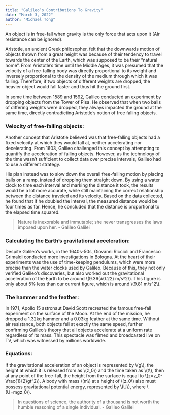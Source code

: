 ```yaml
---
title: "Galileo’s Contributions To Gravity"
date: "March 3, 2022"
author: "Michael Tong"
---
```


An object is in free-fall when gravity is the only force that acts upon it (Air resistance can be ignored).

Aristotle, an ancient Greek philosopher, felt that the downwards motion of objects thrown from a great height was because of their tendency to travel towards the center of the Earth, which was supposed to be their “natural home”. From Aristotle’s time until the Middle Ages, it was presumed that the velocity of a free-falling body was directly proportional to its weight and inversely proportional to the density of the medium through which it was falling. Therefore, if two objects of different weights are dropped, the heavier object would fall faster and thus hit the ground first.

In some time between 1589 and 1592, Galileo conducted an experiment by dropping objects from the Tower of Pisa. He observed that when two balls of differing weights were dropped, they always impacted the ground at the same time, directly contradicting Aristotle’s notion of free falling objects.

### Velocity of free-falling objects:

Another concept that Aristotle believed was that free-falling objects had a fixed velocity at which they would fall at, neither accelerating nor decelerating. From 1603, Galileo challenged this concept by attempting to quantify the acceleration of falling objects. However, as the technology of the time wasn’t sufficient to collect data over precise intervals, Galileo had to use a different strategy.

His plan instead was to slow down the overall free-falling motion by placing balls on a ramp, instead of dropping them straight down. By using a water clock to time each interval and marking the distance it took, the results would be a lot more accurate, while still maintaining the correct relationship between the distance traveled and its velocity. Based on the data collected, he found that if he doubled the interval, the measured distance would be four times as far. Hence, he concluded that the distance is proportional to the elapsed time squared.

> Nature is inexorable and immutable; she never transgresses the laws imposed upon her. - Galileo Galilei

### Calculating the Earth’s gravitational acceleration:

Despite Galileo’s works, in the 1640s-50s, Giovanni Riccioli and Francesco Grimaldi conducted more investigations in Bologna. At the heart of their experiments was the use of time-keeping pendulums, which were more precise than the water clocks used by Galileo. Because of this, they not only verified Galileo’s discoveries, but also worked out the gravitational acceleration of the Earth to be around \\(9.36(±0.22) m/s^2\\). This figure is only about 5% less than our current figure, which is around \\(9.81 m/s^2\\).

### The hammer and the feather:

In 1971, Apollo 15 astronaut David Scott recreated the famous free-fall experiment on the surface of the Moon. At the end of the mission, he dropped a 1.32kg hammer and a 0.03kg feather at the same time. Without air resistance, both objects fell at exactly the same speed, further confirming Galileo’s theory that all objects accelerate at a uniform rate regardless of its mass. This spectacle was filmed and broadcasted live on TV, which was witnessed by millions worldwide.

### Equations:

If the gravitational acceleration of an object is represented by \\(g\\), the height at which it is released from as \\(z_0\\) and the time taken as \\(t\\), then at any point of the free-fall, the height from the surface is equal to \\(z=z_0-\frac{1}{2}gt^2\\). A body with mass \\(m\\) at a height of \\(z_0\\) also must possess gravitational potential energy, represented by \\(U\\), where \\(U=mgz_0\\).

> In questions of science, the authority of a thousand is not worth the humble reasoning of a single individual. - Galileo Galilei
